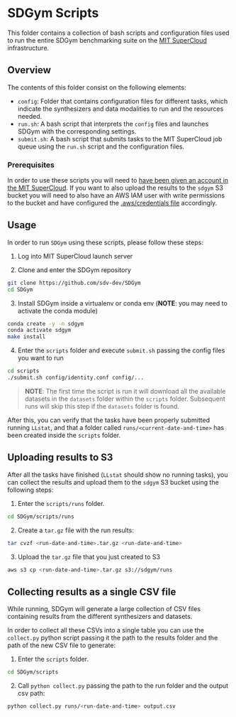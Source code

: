 # SDGym Scripts

This folder contains a collection of bash scripts and configuration files used to run the entire
SDGym benchmarking suite on the [MIT SuperCloud](https://supercloud.mit.edu/) infrastructure.

## Overview

The contents of this folder consist on the following elements:

* `config`: Folder that contains configuration files for different tasks, which indicate
  the synthesizers and data modalities to run and the resources needed.
* `run.sh`: A bash script that interprets the `config` files and launches SDGym with the
  corresponding settings.
* `submit.sh`: A bash script that submits tasks to the MIT SuperCloud job queue using the
  `run.sh` script and the configuration files.

### Prerequisites

In order to use these scripts you will need to [have been given an account in the MIT SuperCloud](
https://supercloud.mit.edu/requesting-account).
If you want to also upload the results to the `sdgym` S3 bucket you will need to also have an AWS
IAM user with write permissions to the bucket and have configured the [.aws/credentials file](
https://docs.aws.amazon.com/cli/latest/userguide/cli-configure-files.html) accordingly.

## Usage

In order to run `SDGym` using these scripts, please follow these steps:

1. Log into MIT SuperCloud launch server

2. Clone and enter the SDGym repository

```bash
git clone https://github.com/sdv-dev/SDGym
cd SDGym
```

3. Install SDGym inside a virtualenv or conda env (**NOTE**: you may need to activate the conda module)

```bash
conda create -y -n sdgym
conda activate sdgym
make install
```

4. Enter the `scripts` folder and execute `submit.sh` passing the config files you want to run

```bash
cd scripts
./submit.sh config/identity.conf config/...
```

> **NOTE**: The first time the script is run it will download all the available datasets in the
`datasets` folder within the `scripts` folder. Subsequent runs will skip this step if the
`datasets` folder is found.

After this, you can verify that the tasks have been properly submitted running `LLstat`, and
that a folder called `runs/<current-date-and-time>` has been created inside the `scripts` folder.

## Uploading results to S3

After all the tasks have finished (`LLstat` should show no running tasks), you can collect
the results and upload them to the `sdgym` S3 bucket using the following steps:

1. Enter the `scripts/runs` folder.

```bash
cd SDGym/scripts/runs
```

2. Create a `tar.gz` file with the run results:

```bash
tar cvzf <run-date-and-time>.tar.gz <run-date-and-time>
```

3. Upload the `tar.gz` file that you just created to S3

```bash
aws s3 cp <run-date-and-time>.tar.gz s3://sdgym/runs
```

## Collecting results as a single CSV file

While running, SDGym will generate a large collection of CSV files containing results from
the different synthesizers and datasets.

In order to collect all these CSVs into a single table you can use the `collect.py` python
script passing it the path to the results folder and the path of the new CSV file to generate:

1. Enter the `scripts` folder.

```bash
cd SDGym/scripts
```

2. Call `python collect.py` passing the path to the run folder and the output csv path:

```bash
python collect.py runs/<run-date-and-time> output.csv
```
